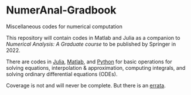 # NumerAnal-Gradbook
Miscellaneous codes for numerical computation

This repository will contain codes in Matlab and Julia as a companion to *Numerical Analysis: A Graduate course* to be published by Springer in 2022.

There are codes in [Julia](Julia), [Matlab](Matlab), and [Python](Python) for basic operations for solving equations, interpolation & approximation, computing integrals, and solving ordinary differential equations (ODEs).

Coverage is not and will never be complete. But there is an [errata](errata.md).
